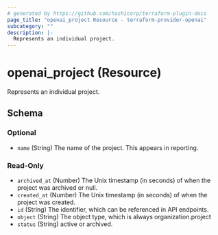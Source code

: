 ```yaml
---
# generated by https://github.com/hashicorp/terraform-plugin-docs
page_title: "openai_project Resource - terraform-provider-openai"
subcategory: ""
description: |-
  Represents an individual project.
---
```


# openai_project (Resource)

Represents an individual project.



<!-- schema generated by tfplugindocs -->
## Schema

### Optional

- `name` (String) The name of the project. This appears in reporting.

### Read-Only

- `archived_at` (Number) The Unix timestamp (in seconds) of when the project was archived or null.
- `created_at` (Number) The Unix timestamp (in seconds) of when the project was created.
- `id` (String) The identifier, which can be referenced in API endpoints.
- `object` (String) The object type, which is always organization.project
- `status` (String) active or archived.
